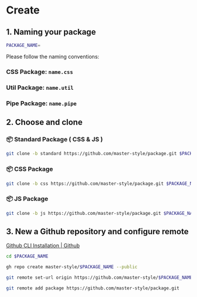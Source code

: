 # Create
## 1. Naming your package
```bash
PACKAGE_NAME=
```
Please follow the naming conventions:
### CSS Package: `name.css`
### Util Package: `name.util`
### Pipe Package: `name.pipe`

## 2. Choose and clone
### 📦 Standard Package ( CSS & JS )
```bash
git clone -b standard https://github.com/master-style/package.git $PACKAGE_NAME
```
### 📦 CSS Package
```bash
git clone -b css https://github.com/master-style/package.git $PACKAGE_NAME
```
### 📦 JS Package
```bash
git clone -b js https://github.com/master-style/package.git $PACKAGE_NAME
```

## 3. New a Github repository and configure remote
[Github CLI Installation | Github](https://github.com/cli/cli#installation)
```bash
cd $PACKAGE_NAME

gh repo create master-style/$PACKAGE_NAME --public

git remote set-url origin https://github.com/master-style/$PACKAGE_NAME.git

git remote add package https://github.com/master-style/package.git
```